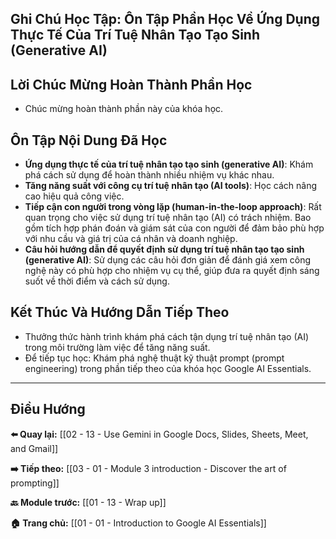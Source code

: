 ## Ghi Chú Học Tập: Ôn Tập Phần Học Về Ứng Dụng Thực Tế Của Trí Tuệ Nhân Tạo Tạo Sinh (Generative AI)

## Lời Chúc Mừng Hoàn Thành Phần Học

- Chúc mừng hoàn thành phần này của khóa học.

## Ôn Tập Nội Dung Đã Học

- **Ứng dụng thực tế của trí tuệ nhân tạo tạo sinh (generative AI)**: Khám phá cách sử dụng để hoàn thành nhiều nhiệm vụ khác nhau.
- **Tăng năng suất với công cụ trí tuệ nhân tạo (AI tools)**: Học cách nâng cao hiệu quả công việc.
- **Tiếp cận con người trong vòng lặp (human-in-the-loop approach)**: Rất quan trọng cho việc sử dụng trí tuệ nhân tạo (AI) có trách nhiệm. Bao gồm tích hợp phán đoán và giám sát của con người để đảm bảo phù hợp với nhu cầu và giá trị của cá nhân và doanh nghiệp.
- **Câu hỏi hướng dẫn để quyết định sử dụng trí tuệ nhân tạo tạo sinh (generative AI)**: Sử dụng các câu hỏi đơn giản để đánh giá xem công nghệ này có phù hợp cho nhiệm vụ cụ thể, giúp đưa ra quyết định sáng suốt về thời điểm và cách sử dụng.

## Kết Thúc Và Hướng Dẫn Tiếp Theo

- Thưởng thức hành trình khám phá cách tận dụng trí tuệ nhân tạo (AI) trong môi trường làm việc để tăng năng suất.
- Để tiếp tục học: Khám phá nghệ thuật kỹ thuật prompt (prompt engineering) trong phần tiếp theo của khóa học Google AI Essentials.

---

## Điều Hướng

**⬅️ Quay lại:** [[02 - 13 - Use Gemini in Google Docs, Slides, Sheets, Meet, and Gmail]]

**➡️ Tiếp theo:** [[03 - 01 - Module 3 introduction - Discover the art of prompting]]

**🔙 Module trước:** [[01 - 13 - Wrap up]]

**🏠 Trang chủ:** [[01 - 01 - Introduction to Google AI Essentials]]

